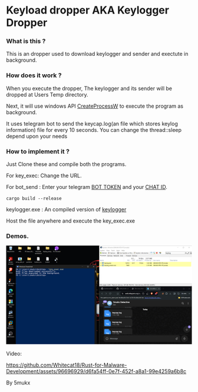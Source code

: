 # Keyload dropper AKA Keylogger Dropper

### What is this ?

This is an dropper used to download keylogger and sender and exectute in background. 

### How does it work ?

When you execute the dropper, The keylogger and its sender will be dropped at Users Temp directory. 

Next, it will use windows API [CreateProcessW](https://learn.microsoft.com/en-us/windows/win32/api/processthreadsapi/nf-processthreadsapi-createprocessw) to execute the program as background.

It uses telegram bot to send the keycap.log(an file which stores keylog information) file for every 10 seconds. You can change the thread::sleep depend upon your needs 

### How to implement it ?

Just Clone these and compile both the programs. 

For key_exec: Change the URL.

For bot_send : Enter your telegram [BOT TOKEN](https://www.cytron.io/tutorial/how-to-create-a-telegram-bot-get-the-api-key-and-chat-id) and your [CHAT ID](https://www.alphr.com/find-chat-id-telegram/).

```
cargo build --release
```
keylogger.exe : An compiled version of [keylogger](https://github.com/Whitecat18/Rust-for-Malware-Development/tree/main/keylogger)

Host the file anywhere and execute the key_exec.exe

### Demos.

![exection](./pic/pic1.png)

Video: 

https://github.com/Whitecat18/Rust-for-Malware-Development/assets/96696929/d6fa54ff-0e7f-452f-a8a1-99e4259a6b8c





By 5mukx

